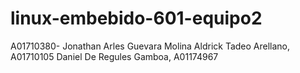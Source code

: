 # linux-embebido-601-equipo2
A01710380- Jonathan Arles Guevara Molina
Aldrick Tadeo Arellano, A01710105
Daniel De Regules Gamboa, A01174967

